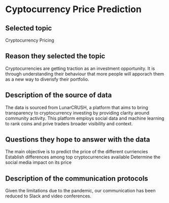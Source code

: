 # Cyptocurrency Price Prediction

## Selected topic
Cryptocurrency Pricing
## Reason they selected the topic
Cryptocurrencies are getting traction as an investment opportunity. It is through understanding their behaviour that more people will apporach them as a new way to diverisfy their portfolio. 
## Description of the source of data
The data is sourced from LunarCRUSH, a platform that aims to bring transparency to cryptocurrency investing by providing clarity around community activity. This platform employs social data and machine learning to rank coins and prive traders broader visibility and context.
## Questions they hope to answer with the data
The main objective is to predict the price of the different curriencies
Establish differences among top cryptocurrencies available
Determine the social media impact on its price
## Description of the communication protocols
Given the limitations due to the pandemic, our communication has been reduced to Slack and video conferences.

